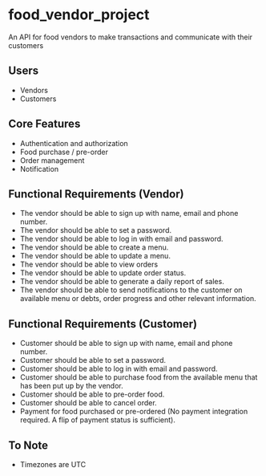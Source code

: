# food_vendor_project

An API for food vendors to make transactions and communicate with their customers


## Users

- Vendors
- Customers


## Core Features

- Authentication and authorization
- Food purchase / pre-order
- Order management
- Notification


## Functional Requirements (Vendor)

- The vendor should be able to sign up with name, email and phone number.
- The vendor should be able to set a password.
- The vendor should be able to log in with email and password.
- The vendor should be able to create a menu.
- The vendor should be able to update a menu.
- The vendor should be able to view orders
- The vendor should be able to update order status.
- The vendor should be able to generate a daily report of sales.
- The vendor should be able to send notifications to the customer on available menu or debts, order progress and other relevant information.  


## Functional Requirements (Customer)

- Customer should be able to sign up with name, email and phone number.
- Customer should be able to set a password.
- Customer should be able to log in with email and password.
- Customer should be able to purchase food from the available menu that has been put up by the vendor.
- Customer should be able to pre-order food.
- Customer should be able to cancel order.
- Payment for food purchased or pre-ordered (No payment integration required. A flip of payment status is sufficient).


## To Note

- Timezones are UTC